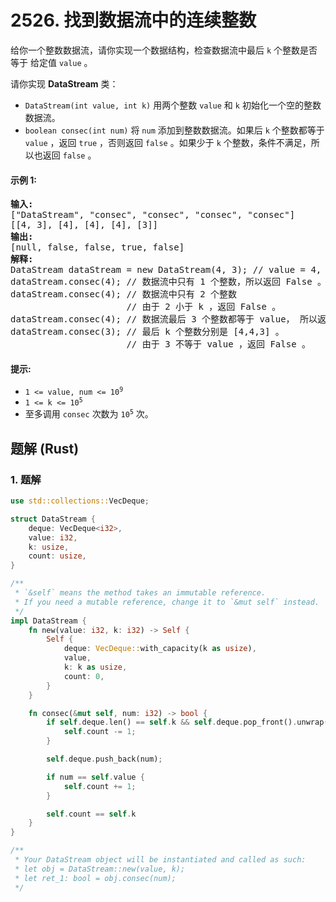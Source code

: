 # 2526. 找到数据流中的连续整数
给你一个整数数据流，请你实现一个数据结构，检查数据流中最后 `k` 个整数是否 等于 给定值 `value` 。

请你实现 **DataStream** 类：

* `DataStream(int value, int k)` 用两个整数 `value` 和 `k` 初始化一个空的整数数据流。
* `boolean consec(int num)` 将 `num` 添加到整数数据流。如果后 `k` 个整数都等于 `value` ，返回 `true` ，否则返回 `false` 。如果少于 `k` 个整数，条件不满足，所以也返回 `false` 。

#### 示例 1:
<pre>
<strong>输入:</strong>
["DataStream", "consec", "consec", "consec", "consec"]
[[4, 3], [4], [4], [4], [3]]
<strong>输出:</strong>
[null, false, false, true, false]
<strong>解释:</strong>
DataStream dataStream = new DataStream(4, 3); // value = 4, k = 3
dataStream.consec(4); // 数据流中只有 1 个整数，所以返回 False 。
dataStream.consec(4); // 数据流中只有 2 个整数
                      // 由于 2 小于 k ，返回 False 。
dataStream.consec(4); // 数据流最后 3 个整数都等于 value， 所以返回 True 。
dataStream.consec(3); // 最后 k 个整数分别是 [4,4,3] 。
                      // 由于 3 不等于 value ，返回 False 。
</pre>

#### 提示:
* <code>1 <= value, num <= 10<sup>9</sup></code>
* <code>1 <= k <= 10<sup>5</sup></code>
* 至多调用 `consec` 次数为 <code>10<sup>5</sup></code> 次。

## 题解 (Rust)

### 1. 题解
```Rust
use std::collections::VecDeque;

struct DataStream {
    deque: VecDeque<i32>,
    value: i32,
    k: usize,
    count: usize,
}

/**
 * `&self` means the method takes an immutable reference.
 * If you need a mutable reference, change it to `&mut self` instead.
 */
impl DataStream {
    fn new(value: i32, k: i32) -> Self {
        Self {
            deque: VecDeque::with_capacity(k as usize),
            value,
            k: k as usize,
            count: 0,
        }
    }

    fn consec(&mut self, num: i32) -> bool {
        if self.deque.len() == self.k && self.deque.pop_front().unwrap() == self.value {
            self.count -= 1;
        }

        self.deque.push_back(num);

        if num == self.value {
            self.count += 1;
        }

        self.count == self.k
    }
}

/**
 * Your DataStream object will be instantiated and called as such:
 * let obj = DataStream::new(value, k);
 * let ret_1: bool = obj.consec(num);
 */
```

